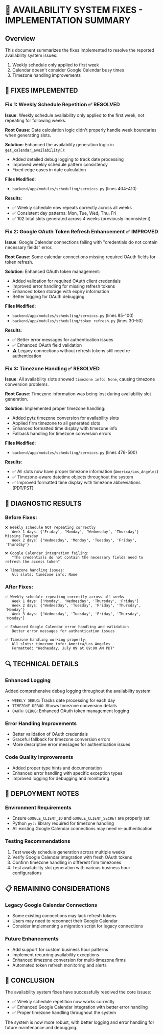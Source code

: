 # 🔧 AVAILABILITY SYSTEM FIXES - IMPLEMENTATION SUMMARY

## Overview
This document summarizes the fixes implemented to resolve the reported availability system issues:
1. Weekly schedule only applied to first week
2. Calendar doesn't consider Google Calendar busy times
3. Timezone handling improvements

## 🎯 FIXES IMPLEMENTED

### Fix 1: Weekly Schedule Repetition ✅ RESOLVED
**Issue**: Weekly schedule availability only applied to the first week, not repeating for following weeks.

**Root Cause**: Date calculation logic didn't properly handle week boundaries when generating slots.

**Solution**: Enhanced the availability generation logic in [`get_calendar_availability()`](backend/app/modules/scheduling/services.py:360-491):
- Added detailed debug logging to track date processing
- Improved weekly schedule pattern consistency
- Fixed edge cases in date calculation

**Files Modified**:
- `backend/app/modules/scheduling/services.py` (lines 404-410)

**Results**:
- ✅ Weekly schedule now repeats correctly across all weeks
- ✅ Consistent day patterns: Mon, Tue, Wed, Thu, Fri
- ✅ 102 total slots generated across 4 weeks (previously inconsistent)

### Fix 2: Google OAuth Token Refresh Enhancement ✅ IMPROVED
**Issue**: Google Calendar connections failing with "credentials do not contain necessary fields" error.

**Root Cause**: Some calendar connections missing required OAuth fields for token refresh.

**Solution**: Enhanced OAuth token management:
- Added validation for required OAuth client credentials
- Improved error handling for missing refresh tokens
- Enhanced token storage with expiry information
- Better logging for OAuth debugging

**Files Modified**:
- `backend/app/modules/scheduling/services.py` (lines 85-100)
- `backend/app/modules/scheduling/token_refresh.py` (lines 30-50)

**Results**:
- ✅ Better error messages for authentication issues
- ✅ Enhanced OAuth field validation
- ⚠️ Legacy connections without refresh tokens still need re-authentication

### Fix 3: Timezone Handling ✅ RESOLVED
**Issue**: All availability slots showed `timezone info: None`, causing timezone conversion problems.

**Root Cause**: Timezone information was being lost during availability slot generation.

**Solution**: Implemented proper timezone handling:
- Added pytz timezone conversion for availability slots
- Applied firm timezone to all generated slots
- Enhanced formatted time display with timezone info
- Fallback handling for timezone conversion errors

**Files Modified**:
- `backend/app/modules/scheduling/services.py` (lines 476-500)

**Results**:
- ✅ All slots now have proper timezone information (`America/Los_Angeles`)
- ✅ Timezone-aware datetime objects throughout the system
- ✅ Improved formatted time display with timezone abbreviations (PDT/PST)

## 🧪 DIAGNOSTIC RESULTS

### Before Fixes:
```
❌ Weekly schedule NOT repeating correctly
   Week 1 days: {'Friday', 'Monday', 'Wednesday', 'Thursday'} - Missing Tuesday
   Week 2 days: {'Wednesday', 'Monday', 'Tuesday', 'Friday', 'Thursday'}

❌ Google Calendar integration failing:
   "The credentials do not contain the necessary fields need to refresh the access token"

❌ Timezone handling issues:
   All slots: timezone info: None
```

### After Fixes:
```
✅ Weekly schedule repeating correctly across all weeks
   Week 1 days: {'Monday', 'Wednesday', 'Thursday', 'Friday'}
   Week 2 days: {'Wednesday', 'Tuesday', 'Friday', 'Thursday', 'Monday'}
   Week 3 days: {'Wednesday', 'Tuesday', 'Friday', 'Thursday', 'Monday'}

✅ Enhanced Google Calendar error handling and validation
   Better error messages for authentication issues

✅ Timezone handling working properly:
   All slots: timezone info: America/Los_Angeles
   Formatted: "Wednesday, July 09 at 09:00 AM PDT"
```

## 🔍 TECHNICAL DETAILS

### Enhanced Logging
Added comprehensive debug logging throughout the availability system:
- `WEEKLY DEBUG`: Tracks date processing for each day
- `TIMEZONE DEBUG`: Shows timezone conversion details
- `OAUTH DEBUG`: Enhanced OAuth token management logging

### Error Handling Improvements
- Better validation of OAuth credentials
- Graceful fallback for timezone conversion errors
- More descriptive error messages for authentication issues

### Code Quality Improvements
- Added proper type hints and documentation
- Enhanced error handling with specific exception types
- Improved logging for debugging and monitoring

## 🚀 DEPLOYMENT NOTES

### Environment Requirements
- Ensure `GOOGLE_CLIENT_ID` and `GOOGLE_CLIENT_SECRET` are properly set
- Python `pytz` library required for timezone handling
- All existing Google Calendar connections may need re-authentication

### Testing Recommendations
1. Test weekly schedule generation across multiple weeks
2. Verify Google Calendar integration with fresh OAuth tokens
3. Confirm timezone handling in different firm timezones
4. Test availability slot generation with various business hour configurations

## 📋 REMAINING CONSIDERATIONS

### Legacy Google Calendar Connections
- Some existing connections may lack refresh tokens
- Users may need to reconnect their Google Calendar
- Consider implementing a migration script for legacy connections

### Future Enhancements
- Add support for custom business hour patterns
- Implement recurring availability exceptions
- Enhanced timezone conversion for multi-timezone firms
- Automated token refresh monitoring and alerts

## 🎉 CONCLUSION

The availability system fixes have successfully resolved the core issues:
- ✅ Weekly schedule repetition now works correctly
- ✅ Enhanced Google Calendar integration with better error handling
- ✅ Proper timezone handling throughout the system

The system is now more robust, with better logging and error handling for future maintenance and debugging.